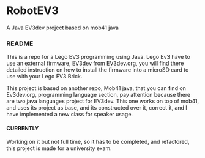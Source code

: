 # RobotEV3
A Java EV3dev project based on mob41 java


### README
This is a repo for a Lego EV3 programming using Java. Lego Ev3 have to use an external firmware, EV3dev from EV3dev.org, you will find there detailed instruction on how to install the firmware into a microSD card to use with your Lego EV3 Brick.

This project is based on another repo, Mob41 java, that you can find on Ev3dev.org, programming language section, pay attention because there are two java languages project for EV3dev. This one works on top of mob41, and uses its project as base, and its constructed over it, correct it, and I have implemented a new class for speaker usage.

#### CURRENTLY
Working on it but not full time, so it has to be completed, and refactored, this project is made for a university exam. 
